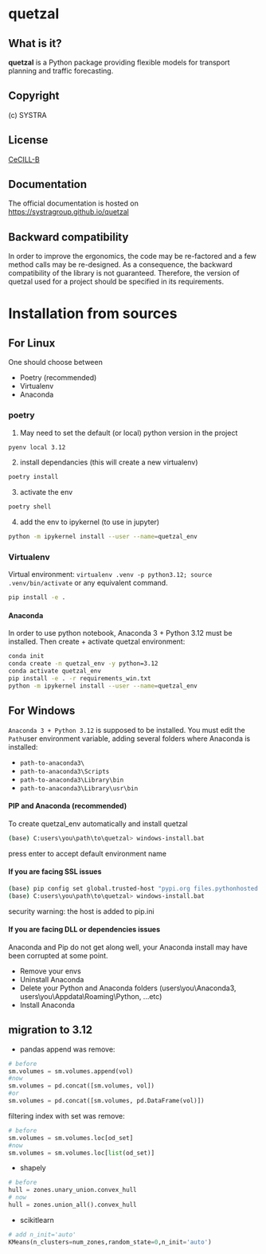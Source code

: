 
# quetzal
## What is it?
**quetzal** is a Python package providing flexible models for transport planning and traffic forecasting.
## Copyright
(c) SYSTRA
## License
[CeCILL-B](LICENSE.md)
## Documentation
The official documentation is hosted on https://systragroup.github.io/quetzal
## Backward compatibility
In order to improve the ergonomics, the code may be re-factored and a few method calls may be re-designed. As a consequence, the backward compatibility of the library is not guaranteed. Therefore, the version of quetzal used for a project should be specified in its requirements.

# Installation from sources
## For Linux
One should choose between 
- Poetry (recommended)
- Virtualenv 
- Anaconda

### poetry
1) May need to set the default (or local) python version in the project
```bash
pyenv local 3.12
```
2) install dependancies (this will create a new virtualenv)
```bash
poetry install
```
3) activate the env
```bash
poetry shell
```
4) add the env to ipykernel (to use in jupyter)
```bash
python -m ipykernel install --user --name=quetzal_env
```

### Virtualenv
Virtual environment: `virtualenv .venv -p python3.12; source .venv/bin/activate` or any equivalent command.

```bash
pip install -e .
```

#### Anaconda
In order to use python notebook, Anaconda 3 + Python 3.12 must be installed.
Then create + activate quetzal environment:
```bash
conda init
conda create -n quetzal_env -y python=3.12
conda activate quetzal_env
pip install -e . -r requirements_win.txt
python -m ipykernel install --user --name=quetzal_env
```



## For Windows
`Anaconda 3 + Python 3.12` is supposed to be installed. You must edit the `Path`user environment variable, adding several folders where Anaconda is installed:
- `path-to-anaconda3\`
- `path-to-anaconda3\Scripts`
- `path-to-anaconda3\Library\bin`
- `path-to-anaconda3\Library\usr\bin`


#### PIP and Anaconda (recommended)
To create quetzal_env automatically and install quetzal 
```bash
(base) C:users\you\path\to\quetzal> windows-install.bat
```
press enter to accept default environment name
#### If you are facing SSL issues
```bash
(base) pip config set global.trusted-host "pypi.org files.pythonhosted.org"
(base) C:users\you\path\to\quetzal> windows-install.bat
```
security warning: the host is added to pip.ini

#### If you are facing DLL or dependencies issues
Anaconda and Pip do not get along well, your Anaconda install may have been corrupted at some point.
- Remove your envs
- Uninstall Anaconda
- Delete your Python and Anaconda folders (users\you\Anaconda3, users\you\Appdata\Roaming\Python, ...etc)
- Install Anaconda 


## migration to 3.12
* pandas append was remove: 
```python
# before
sm.volumes = sm.volumes.append(vol)
#now
sm.volumes = pd.concat([sm.volumes, vol])
#or
sm.volumes = pd.concat([sm.volumes, pd.DataFrame(vol)])
```
filtering index with set was remove:
```python
# before
sm.volumes = sm.volumes.loc[od_set]
#now
sm.volumes = sm.volumes.loc[list(od_set)]
```

* shapely
```python
# before
hull = zones.unary_union.convex_hull
# now
hull = zones.union_all().convex_hull
```
* scikitlearn
```python
# add n_init='auto'
KMeans(n_clusters=num_zones,random_state=0,n_init='auto')
```